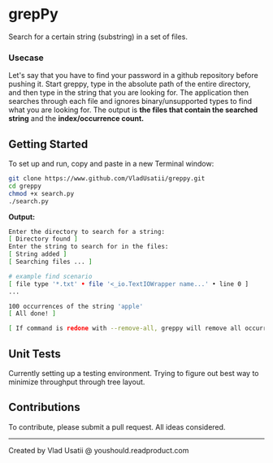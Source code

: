 # grepPy

Search for a certain string (substring) in a set of files.

### Usecase

Let's say that you have to find your password in a github repository before pushing it. Start greppy, type in the absolute path of the entire directory, and then type in the string that you are looking for. The application then searches through each file and ignores binary/unsupported types to find what you are looking for. The output is **the files that contain the searched string** and the **index/occurrence count.**

## Getting Started

To set up and run, copy and paste in a new Terminal window:

```bash
git clone https://www.github.com/VladUsatii/greppy.git
cd greppy
chmod +x search.py
./search.py
```

**Output:**

```bash
Enter the directory to search for a string:
[ Directory found ]
Enter the string to search for in the files:
[ String added ]
[ Searching files ... ]

# example find scenario
[ file type '*.txt' • file '<_io.TextIOWrapper name...' • line 0 ]
...

100 occurrences of the string 'apple'
[ All done! ]

[ If command is redone with --remove-all, greppy will remove all occurrences in all files in subdirectories of searched parent directory ]
```

## Unit Tests

Currently setting up a testing environment. Trying to figure out best way to minimize throughput through tree layout.

## Contributions

To contribute, please submit a pull request. All ideas considered.

---
Created by Vlad Usatii @ youshould.readproduct.com
